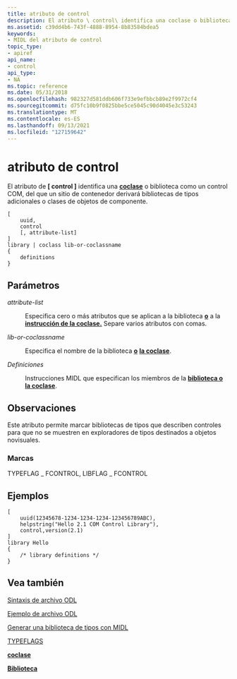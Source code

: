 ```yaml
---
title: atributo de control
description: El atributo \ control\ identifica una coclase o biblioteca como un control COM, del que un sitio de contenedor derivará bibliotecas de tipos adicionales o clases de objetos de componente.
ms.assetid: c39dd4b6-743f-4888-8954-8b83584bdea5
keywords:
- MIDL del atributo de control
topic_type:
- apiref
api_name:
- control
api_type:
- NA
ms.topic: reference
ms.date: 05/31/2018
ms.openlocfilehash: 982327d581ddb606f733e9efbbcb89e2f9972cf4
ms.sourcegitcommit: d75fc10b9f0825bbe5ce5045c90d4045e3c53243
ms.translationtype: MT
ms.contentlocale: es-ES
ms.lasthandoff: 09/13/2021
ms.locfileid: "127159642"
---
```

# <a name="control-attribute"></a>atributo de control

El atributo de **\[ control \]** identifica [](library.md) una [**coclase**](coclass.md) o biblioteca como un control COM, del que un sitio de contenedor derivará bibliotecas de tipos adicionales o clases de objetos de componente.

``` syntax
[
    uuid, 
    control 
    [, attribute-list]
] 
library | coclass lib-or-coclassname 
{ 
    definitions 
}
```

## <a name="parameters"></a>Parámetros

<dl> <dt>

*attribute-list* 
</dt> <dd>

Especifica cero o más atributos que se aplican a la biblioteca [**o**](library.md) a la [**instrucción de la coclase.**](coclass.md) Separe varios atributos con comas.

</dd> <dt>

*lib-or-coclassname* 
</dt> <dd>

Especifica el nombre de la biblioteca [**o**](library.md) [**la coclase**](coclass.md).

</dd> <dt>

*Definiciones* 
</dt> <dd>

Instrucciones MIDL que especifican los miembros de la [**biblioteca o**](library.md) [**la coclase**](coclass.md).

</dd> </dl>

## <a name="remarks"></a>Observaciones

Este atributo permite marcar bibliotecas de tipos que describen controles para que no se muestren en exploradores de tipos destinados a objetos novisuales.

### <a name="flags"></a>Marcas

TYPEFLAG \_ FCONTROL, LIBFLAG \_ FCONTROL

## <a name="examples"></a>Ejemplos

``` syntax
[
    uuid(12345678-1234-1234-1234-123456789ABC),
    helpstring("Hello 2.1 COM Control Library"), 
    control,version(2.1)
] 
library Hello 
{ 
    /* library definitions */
}
```

## <a name="see-also"></a>Vea también

<dl> <dt>

[Sintaxis de archivo ODL](/previous-versions/windows/desktop/automat/odl-file-syntax)
</dt> <dt>

[Ejemplo de archivo ODL](/previous-versions/windows/desktop/automat/odl-file-example)
</dt> <dt>

[Generar una biblioteca de tipos con MIDL](generating-a-type-library-with-midl-2.md)
</dt> <dt>

[TYPEFLAGS](/windows/win32/api/oaidl/ne-oaidl-typeflags)
</dt> <dt>

[**coclase**](coclass.md)
</dt> <dt>

[**Biblioteca**](library.md)
</dt> </dl>

 

 